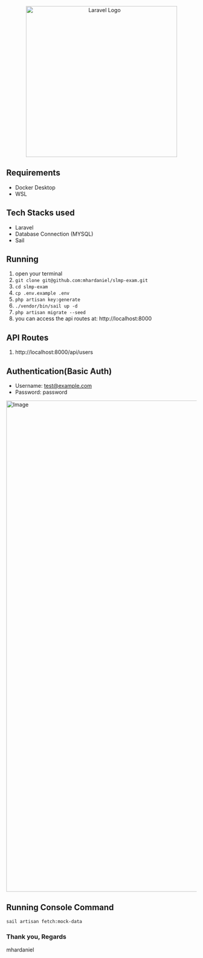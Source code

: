 <p align="center"><a href="https://laravel.com" target="_blank"><img src="https://raw.githubusercontent.com/laravel/art/master/logo-lockup/5%20SVG/2%20CMYK/1%20Full%20Color/laravel-logolockup-cmyk-red.svg" width="400" alt="Laravel Logo"></a></p>

## Requirements

-   Docker Desktop
-   WSL

## Tech Stacks used

-   Laravel
-   Database Connection (MYSQL)
-   Sail

## Running

1. open your terminal
2. ```git clone git@github.com:mhardaniel/slmp-exam.git```
3. ```cd slmp-exam```
4. ```cp .env.example .env```
5. ```php artisan key:generate```
6. ```./vendor/bin/sail up -d```
7. ```php artisan migrate --seed```
8. you can access the api routes at: http://localhost:8000

## API Routes

1. http://localhost:8000/api/users

## Authentication(Basic Auth)
- Username: test@example.com
- Password: password
<img width="1537" height="1301" alt="Image" src="https://github.com/user-attachments/assets/16f807fe-d14d-4c01-9f2b-e2497daac5ca" />

## Running Console Command
```
sail artisan fetch:mock-data
```


### Thank you, Regards

mhardaniel
